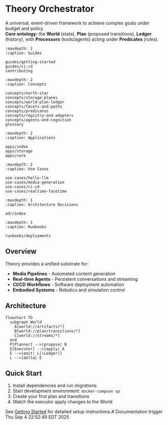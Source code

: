# Theory Orchestrator

A universal, event-driven framework to achieve complex goals under budget and policy.  
**Core ontology:** the **World** (state), **Plan** (proposed transitions), **Ledger** (history), with **Processors** (tools/agents) acting under **Predicates** (rules).

```{toctree}
:maxdepth: 2
:caption: Guides

guides/getting-started
guides/ci-cd
contributing
```

```{toctree}
:maxdepth: 2
:caption: Concepts

concepts/north-star
concepts/storage-planes
concepts/world-plan-ledger
concepts/facets-and-paths
concepts/predicates
concepts/registry-and-adapters
concepts/agents-and-cognition
glossary
```

```{toctree}
:maxdepth: 2
:caption: Applications

apps/index
apps/storage
apps/core
```

```{toctree}
:maxdepth: 2
:caption: Use Cases

use-cases/hello-llm
use-cases/media-generation
use-cases/ci-cd
use-cases/realtime-facetime
```

```{toctree}
:maxdepth: 1
:caption: Architecture Decisions

adr/index
```

```{toctree}
:maxdepth: 1
:caption: Runbooks

runbooks/deployments
```

## Overview

Theory provides a unified substrate for:
- **Media Pipelines** - Automated content generation
- **Real-time Agents** - Persistent conversations and streaming  
- **CI/CD Workflows** - Software deployment automation
- **Embodied Systems** - Robotics and simulation control

## Architecture

```{mermaid}
flowchart TD
  subgraph World
    A[world://artifacts/*]
    B[world://plan/transitions/*] 
    C[world://streams/*]
  end
  P[Planner] -->|propose| B
  E[Executor] -->|apply| A
  E -->|emit| L[(Ledger)]
  L -->|delta| E
```

## Quick Start

1. Install dependencies and run migrations
2. Start development environment: `docker-compose up`
3. Create your first plan and transitions
4. Watch the executor apply changes to the World

See [Getting Started](guides/getting-started) for detailed setup instructions.# Documentation trigger Thu Sep  4 22:52:49 EDT 2025
